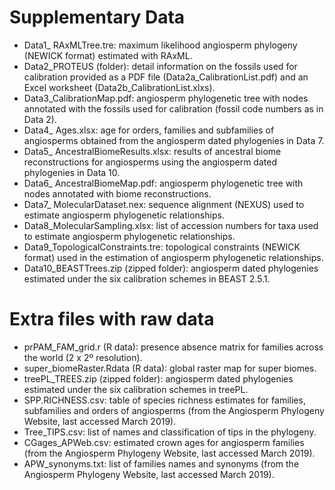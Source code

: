 # Supplementary Data
- Data1_ RAxMLTree.tre: maximum likelihood angiosperm phylogeny (NEWICK format) estimated with RAxML.
- Data2_PROTEUS (folder): detail information on the fossils used for calibration provided as a PDF file (Data2a_CalibrationList.pdf) and an Excel worksheet (Data2b_CalibrationList.xlxs).
- Data3_CalibrationMap.pdf: angiosperm phylogenetic tree with nodes annotated with the fossils used for calibration (fossil code numbers as in Data 2).
- Data4_ Ages.xlsx: age for orders, families and subfamilies of angiosperms obtained from the angiosperm dated phylogenies in Data 7.
- Data5_ AncestralBiomeResults.xlsx: results of ancestral biome reconstructions for angiosperms using the angiosperm dated phylogenies in Data 10.
- Data6_ AncestralBiomeMap.pdf: angiosperm phylogenetic tree with nodes annotated with biome reconstructions.
- Data7_ MolecularDataset.nex: sequence alignment (NEXUS) used to estimate angiosperm phylogenetic relationships.
- Data8_MolecularSampling.xlsx: list of accession numbers for taxa used to estimate angiosperm phylogenetic relationships.
- Data9_TopologicalConstraints.tre: topological constraints (NEWICK format) used in the estimation of angiosperm phylogenetic relationships.
- Data10_BEASTTrees.zip (zipped folder): angiosperm dated phylogenies estimated under the six calibration schemes in BEAST 2.5.1.

# Extra files with raw data
- prPAM_FAM_grid.r (R data): presence absence matrix for families across the world (2 x 2º resolution).
- super_biomeRaster.Rdata (R data): global raster map for super biomes.
- treePL_TREES.zip (zipped folder): angiosperm dated phylogenies estimated under the six calibration schemes in treePL.
- SPP.RICHNESS.csv:  table of species richness estimates for families, subfamilies and orders of angiosperms (from the Angiosperm Phylogeny Website, last accessed March 2019).
- Tree_TIPS.csv: list of names and classification of tips in the phylogeny.
- CGages_APWeb.csv: estimated crown ages for angiosperm families (from the Angiosperm Phylogeny Website, last accessed March 2019).
- APW_synonyms.txt: list of families names and synonyms (from the Angiosperm Phylogeny Website, last accessed March 2019).

